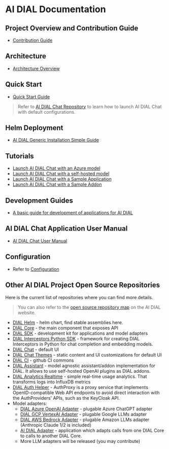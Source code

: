 # AI DIAL Documentation

## Project Overview and Contribution Guide

* [Contribution Guide](https://github.com/epam/ai-dial/blob/main/CONTRIBUTING.md)

## Architecture

* [Architecture Overview](./architecture.md)

## Quick Start

* [Quick Start Guide](./quick-start.md)

> Refer to [AI DIAL Chat Repository](https://github.com/epam/ai-dial-chat#overview) to learn how to launch AI DIAL Chat with default configurations.

## Helm Deployment

* [AI DIAL Generic Installation Simple Guide](https://github.com/epam/ai-dial-helm/tree/main/charts/dial/examples/generic/simple)

## Tutorials

* [Launch AI DIAL Chat with an Azure model](./tutorials/quick-start-model.md)
* [Launch AI DIAL Chat with a self-hosted model](./tutorials/quick-start-with-self-hosted-model.md)
* [Launch AI DIAL Chat with a Sample Application](./tutorials/quick-start-with-application.md)
* [Launch AI DIAL Chat with a Sample Addon](./tutorials/quick-start-with-addon.md)

## Development Guides

* [A basic guide for development of applications for AI DIAL](./tutorials/quick-start-with-application.md)

## AI DIAL Chat Application User Manual

* [AI DIAL Chat User Manual](./user-guide.md)

## Configuration

* Refer to [Configuration](./Deployment/configuration.md)

## Other AI DIAL Project Open Source Repositories

Here is the current list of repositories where you can find more details.

> You can also refer to the [open source repository map](https://epam-rail.com/open-source) on the AI DIAL website.

- [DIAL Helm](https://github.com/epam/ai-dial-helm) - helm chart, find stable assemblies here.
- [DIAL Core](https://github.com/epam/ai-dial-core) - the main component that exposes API
- [DIAL SDK](https://github.com/epam/ai-dial-sdk) - development kit for applications and model adapters
- [DIAL Interceptors Python SDK](https://github.com/epam/ai-dial-interceptors-sdk) - framework for creating DIAL Interceptors in Python for chat completion and embedding models.
- [DIAL Chat](https://github.com/epam/ai-dial-chat) - default UI
- [DIAL Chat Themes](https://github.com/epam/ai-dial-chat-themes) - static content and UI customizations for default UI
- [DIAL CI](https://github.com/epam/ai-dial-ci) - github CI commons
- [DIAL Assistant](https://github.com/epam/ai-dial-assistant) - model agnostic assistant/addon implementation for DIAL. It allows to use self-hosted OpenAI plugins as DIAL addons.
- [DIAL Analytics Realtime](https://github.com/epam/ai-dial-analytics-realtime) - simple real-time usage analytics. That transforms logs into InfluxDB metrics
- [DIAL Auth Helper](https://github.com/epam/ai-dial-auth-helper) - AuthProxy is a proxy service that implements OpenID-compatible Web API endpoints to avoid direct interaction with the AuthProviders' APIs, such as the KeyCloak API.
- Model adapters:
    - [DIAL Azure OpenAI Adapter](https://github.com/epam/ai-dial-adapter-openai) - plugable Azure ChatGPT adapter
    - [DIAL GCP VertexAI Adapter](https://github.com/epam/ai-dial-adapter-vertexai) - plugable Google LLMs adapter
    - [DIAL AWS Bedrock Adapter](https://github.com/epam/ai-dial-adapter-bedrock) - plugable Amazon LLMs adapter (Anthropic Claude 1/2 is included)
    - [AI DIAL Adapter](https://github.com/epam/ai-dial-adapter-dial) - application which adapts calls from one DIAL Core to calls to another DIAL Core.
    - More LLM adapters will be released (you may contribute)
